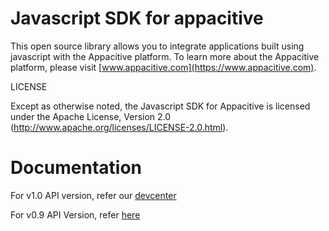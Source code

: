 Javascript SDK for appacitive
=====================

This open source library allows you to integrate applications built using javascript with the Appacitive platform.
To learn more about the Appacitive platform, please visit [www.appacitive.com](https://www.appacitive.com).

LICENSE

Except as otherwise noted, the Javascript SDK for Appacitive is licensed under the Apache License, Version 2.0 (http://www.apache.org/licenses/LICENSE-2.0.html).

# Documentation 

For v1.0 API version, refer our [devcenter](http://devcenter.appacitive.com/javascript/)

For v0.9 API Version, refer [here](https://github.com/chiragsanghvi/JavascriptSDK/tree/release0.9)

